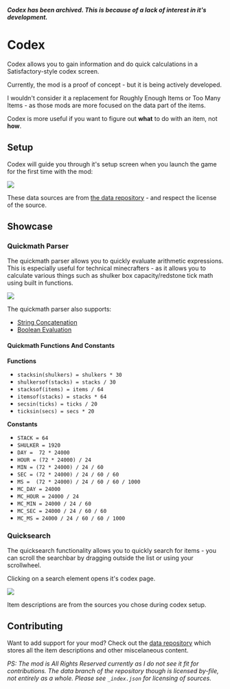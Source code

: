 ***Codex has been archived. This is because of a lack of interest in it's development.***

# Codex

Codex allows you to gain information and do quick calculations in a Satisfactory-style codex screen.

Currently, the mod is a proof of concept - but it is being actively developed.

I wouldn't consider it a replacement for Roughly Enough Items or Too Many Items - as those mods are more focused on the data part of the items.

Codex is more useful if you want to figure out **what** to do with an item, not **how**.

## Setup

Codex will guide you through it's setup screen when you launch the game for the first time with the mod:

![](https://i.imgur.com/3Lg6or9.gif)

These data sources are from [the data repository](https://github.com/mineblock11/Codex/tree/data) - and respect the license of the source.

## Showcase

### Quickmath Parser

The quickmath parser allows you to quickly evaluate arithmetic expressions.
This is especially useful for technical minecrafters - as it allows you to calculate various things such as shulker box capacity/redstone tick math using built in functions.

![](https://i.imgur.com/Gj1csmT.gif)

The quickmath parser also supports:

- [String Concatenation](https://imgur.com/qza71OB)
- [Boolean Evaluation](https://imgur.com/QAle7gw)

#### Quickmath Functions And Constants

**Functions**

- `stacksin(shulkers) = shulkers * 30`
- `shulkersof(stacks) = stacks / 30`
- `stacksof(items) = items / 64`
- `itemsof(stacks) = stacks * 64`
- `secsin(ticks) = ticks / 20`
- `ticksin(secs) = secs * 20`

**Constants**

- `STACK = 64`
- `SHULKER = 1920`
- `DAY =  72 * 24000`
- `HOUR = (72 * 24000) / 24`
- `MIN = (72 * 24000) / 24 / 60`
- `SEC = (72 * 24000) / 24 / 60 / 60`
- `MS =  (72 * 24000) / 24 / 60 / 60 / 1000`
- `MC_DAY = 24000`
- `MC_HOUR = 24000 / 24`
- `MC_MIN = 24000 / 24 / 60`
- `MC_SEC = 24000 / 24 / 60 / 60`
- `MC_MS = 24000 / 24 / 60 / 60 / 1000`


### Quicksearch

The quicksearch functionality allows you to quickly search for items - you can scroll the searchbar by dragging outside the list or using your scrollwheel.

Clicking on a search element opens it's codex page.

![](https://i.imgur.com/fQxQqrF.gif)

Item descriptions are from the sources you chose during codex setup.

## Contributing

Want to add support for your mod? Check out the [data repository](https://github.com/mineblock11/Codex/tree/data) which stores all the item descriptions and other miscelaneous content. 

*PS: The mod is All Rights Reserved currently as I do not see it fit for contributions. The data branch of the repository though is licensed by-file, not entirely as a whole. Please see `_index.json` for licensing of sources.*
